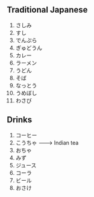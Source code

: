 
## Traditional Japanese

1. さしみ　
2. すし
3. でんぷら
4. ぎゅどうん
5. カレー
6. ラーメン
7. うどん
8. そば
9. なっとう
10. うめぼし
11. わさび

## Drinks
1. コーヒー
2. こうちゃ  ---> Indian tea
3. おちゃ
4. みず
5. ジュース
6. コーラ
7. ビール
8. おさけ

